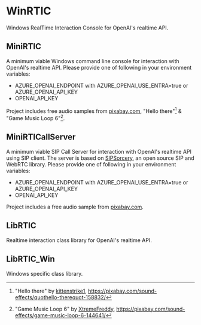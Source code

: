 # WinRTIC
Windows RealTime Interaction Console for OpenAI's realtime API.

## MiniRTIC
A minimum viable Windows command line console for interaction with OpenAI's realtime API.
Please provide one of following in your environment variables:
- AZURE_OPENAI_ENDPOINT with AZURE_OPENAI_USE_ENTRA=true or AZURE_OPENAI_API_KEY
- OPENAI_API_KEY

Project includes free audio samples from [pixabay.com](https://pixabay.com), "Hello there"[^1] & "Game Music Loop 6"[^2].

## MiniRTICallServer
A minimum viable SIP Call Server for interaction with OpenAI's realtime API using SIP client. The server is based on [SIPSorcery](https://sipsorcery-org.github.io/sipsorcery/), an open source SIP and WebRTC library.
Please provide one of following in your environment variables:
- AZURE_OPENAI_ENDPOINT with AZURE_OPENAI_USE_ENTRA=true or AZURE_OPENAI_API_KEY
- OPENAI_API_KEY

Project includes a free audio sample from [pixabay.com](https://pixabay.com).

## LibRTIC
Realtime interaction class library for OpenAI's realtime API.

## LibRTIC_Win
Windows specific class library.

[^1]: "Hello there" by [kittenstrike1](https://pixabay.com/users/kittenstrike1-35556891/),  https://pixabay.com/sound-effects/quothello-therequot-158832/
[^2]: "Game Music Loop 6" by [XtremeFreddy](https://pixabay.com/users/xtremefreddy-32332307/),  https://pixabay.com/sound-effects/game-music-loop-6-144641/
